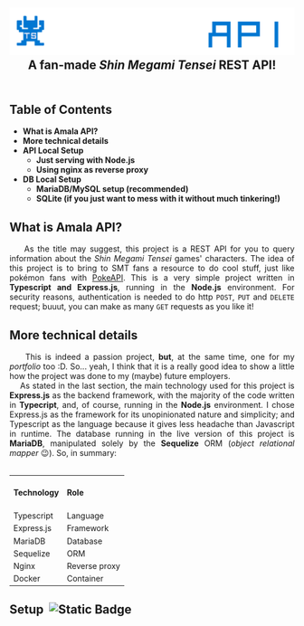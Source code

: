<h2 align="center">
<img src="https://github.com/bruno-iskeiti/Amala-API/blob/050577deca60b4a524f4bfb612cf9c1abed7e529/public/images/logo.png" alt="project logo"> <br>
A fan-made <i>Shin Megami Tensei</i> REST API!
<br>&nbsp;
</h2>

## Table of Contents

- **What is Amala API?**
- **More technical details**
- **API Local Setup**
  - **Just serving with Node.js**
  - **Using nginx as reverse proxy**
- **DB Local Setup**
  - **MariaDB/MySQL setup (recommended)**
  - **SQLite (if you just want to mess with it without much tinkering!)**

<h2 size="300px">What is Amala API?</h2>
  <div align="justify">&nbsp;&nbsp;&nbsp;&nbsp;As the title may suggest, this project is a REST API for you to query information about the <i>Shin Megami Tensei</i> games'  characters. The idea of this project is to bring to SMT fans a resource to do cool stuff, just like pokémon fans with <a href="https://pokeapi.co">PokeAPI</a>. This is a very simple project written in <b>Typescript and Express.js</b>, running in the <b>Node.js</b> environment. For security reasons, authentication is needed to do http <code>POST</code>, <code>PUT</code> and <code>DELETE</code> request; buuut, you can make as many <code>GET</code> requests as you like it!</div>

<h2>More technical details</h2>
  <div align="justify">&nbsp;&nbsp;&nbsp;&nbsp;This is indeed a passion project, <b>but</b>, at the same time, one for my <i>portfolio</i> too :D. So... yeah, I think that it is a really good idea to show a little how the project was done to my (maybe) future employers.
  <br>&nbsp;&nbsp;&nbsp;&nbsp;As stated in the last section, the main technology used for this project is <b>Express.js</b> as the backend framework, with the majority of the code written in <b>Typecript</b>, and, of course, running in the <b>Node.js</b> environment. I chose Express.js as the framework for its unopinionated nature and simplicity; and Typescript as the language because it gives less headache than Javascript in runtime. The database running in the live version of this project is <b>MariaDB</b>, manipulated solely by the <b>Sequelize</b> ORM (<i>object relational mapper</i> &#128521). So, in summary:
  <br>&nbsp;
  </div>
  <div align="center">
      <table>
        <tr>
            <td><b><h4>Technology</h4></b></td>
            <td><b><h4>Role</h4></b></td>
        </tr>
        <tr>
            <td>Typescript</td>
            <td>Language</td>
        </tr>
        <tr>
            <td>Express.js</td>
            <td>Framework</td>
        </tr>
        <tr>
            <td>MariaDB</td>
            <td>Database</td>
        <tr>
            <td>Sequelize</td>
            <td>ORM</td>
        </tr>
        <tr>
            <td>Nginx</td>
            <td>Reverse proxy</td>
        </tr>
        <tr>
            <td>Docker</td>
            <td>Container</td>
        </tr>
      </table>
  </div>

## Setup &nbsp;<img alt="Static Badge" src="https://img.shields.io/badge/typescript-ver._5.9.2-blue">

